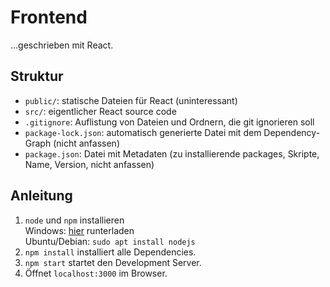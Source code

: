 
# Frontend
...geschrieben mit React.

## Struktur
- `public/`: statische Dateien für React (uninteressant)
- `src/`: eigentlicher React source code
- `.gitignore`: Auflistung von Dateien und Ordnern, die git ignorieren soll
- `package-lock.json`: automatisch generierte Datei mit dem Dependency-Graph (nicht anfassen)
- `package.json`: Datei mit Metadaten (zu installierende packages, Skripte, Name, Version, nicht anfassen)

## Anleitung
1. `node` und `npm` installieren  
Windows: [hier](https://nodejs.org/de/download/) runterladen  
Ubuntu/Debian: `sudo apt install nodejs`
2. `npm install` installiert alle Dependencies.
3. `npm start` startet den Development Server.
4. Öffnet `localhost:3000` im Browser.

